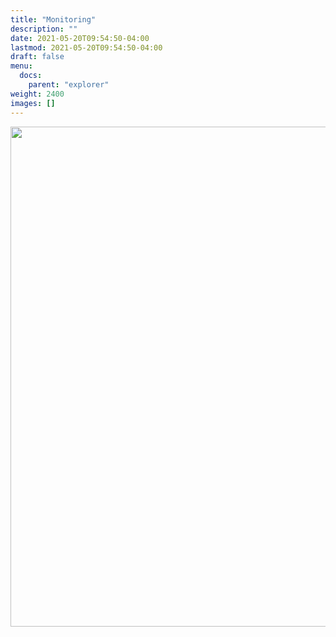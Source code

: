 ```yaml
---
title: "Monitoring"
description: ""
date: 2021-05-20T09:54:50-04:00
lastmod: 2021-05-20T09:54:50-04:00
draft: false
menu: 
  docs:
    parent: "explorer"
weight: 2400
images: []
---
```


<img src="../imgs/monitoring.png" width="800px" />
